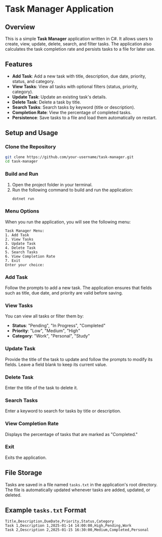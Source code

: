 # Task Manager Application

## Overview
This is a simple **Task Manager** application written in C#. It allows users to create, view, update, delete, search, and filter tasks. The application also calculates the task completion rate and persists tasks to a file for later use.

## Features
- **Add Task**: Add a new task with title, description, due date, priority, status, and category.
- **View Tasks**: View all tasks with optional filters (status, priority, category).
- **Update Task**: Update an existing task's details.
- **Delete Task**: Delete a task by title.
- **Search Tasks**: Search tasks by keyword (title or description).
- **Completion Rate**: View the percentage of completed tasks.
- **Persistence**: Save tasks to a file and load them automatically on restart.

## Setup and Usage

### Clone the Repository
```bash
git clone https://github.com/your-username/task-manager.git
cd task-manager
```

### Build and Run
1. Open the project folder in your terminal.
2. Run the following command to build and run the application:
   ```bash
   dotnet run
   ```

### Menu Options
When you run the application, you will see the following menu:
```
Task Manager Menu:
1. Add Task
2. View Tasks
3. Update Task
4. Delete Task
5. Search Tasks
6. View Completion Rate
7. Exit
Enter your choice:
```

### Add Task
Follow the prompts to add a new task. The application ensures that fields such as title, due date, and priority are valid before saving.

### View Tasks
You can view all tasks or filter them by:
- **Status**: "Pending", "In Progress", "Completed"
- **Priority**: "Low", "Medium", "High"
- **Category**: "Work", "Personal", "Study"

### Update Task
Provide the title of the task to update and follow the prompts to modify its fields. Leave a field blank to keep its current value.

### Delete Task
Enter the title of the task to delete it.

### Search Tasks
Enter a keyword to search for tasks by title or description.

### View Completion Rate
Displays the percentage of tasks that are marked as "Completed."

### Exit
Exits the application.

## File Storage
Tasks are saved in a file named `tasks.txt` in the application's root directory. The file is automatically updated whenever tasks are added, updated, or deleted.

## Example `tasks.txt` Format
```
Title,Description,DueDate,Priority,Status,Category
Task 1,Description 1,2025-01-14 14:00:00,High,Pending,Work
Task 2,Description 2,2025-01-15 16:30:00,Medium,Completed,Personal
```

